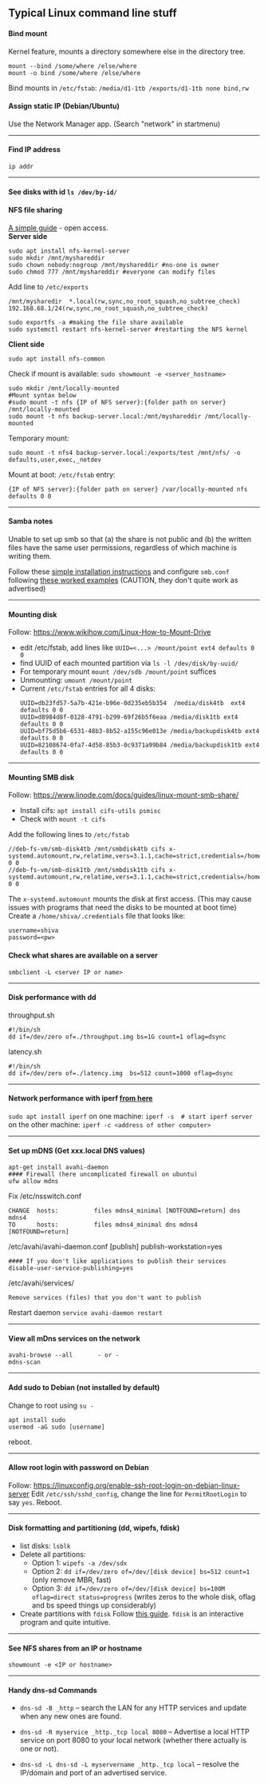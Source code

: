 ## Typical Linux command line stuff

#### Bind mount
Kernel feature, mounts a directory somewhere else in the directory tree.
```
mount --bind /some/where /else/where
mount -o bind /some/where /else/where
```

Bind mounts in `/etc/fstab`: `/media/d1-1tb /exports/d1-1tb none bind,rw`


#### Assign static IP (Debian/Ubuntu)
Use the Network Manager app. (Search "network" in startmenu)

---
#### Find IP address
`ip addr`

---
#### See disks with id `ls /dev/by-id/`

#### NFS file sharing
[A simple guide](https://bluexp.netapp.com/blog/azure-anf-blg-linux-nfs-server-how-to-set-up-server-and-client) - open access.<br>
**Server side**<br>
```
sudo apt install nfs-kernel-server
sudo mkdir /mnt/myshareddir
sudo chown nobody:nogroup /mnt/myshareddir #no-one is owner
sudo chmod 777 /mnt/myshareddir #everyone can modify files
```

Add line to `/etc/exports`
```
/mnt/mysharedir  *.local(rw,sync,no_root_squash,no_subtree_check) 192.168.68.1/24(rw,sync,no_root_squash,no_subtree_check)
```

```
sudo exportfs -a #making the file share available
sudo systemctl restart nfs-kernel-server #restarting the NFS kernel
```

**Client side**
```
sudo apt install nfs-common
```
Check if mount is available: `sudo showmount -e <server_hostname>`<br>
```
sudo mkdir /mnt/locally-mounted
#Mount syntax below
#sudo mount -t nfs {IP of NFS server}:{folder path on server} /mnt/locally-mounted
sudo mount -t nfs backup-server.local:/mnt/myshareddir /mnt/locally-mounted
```
Temporary mount:
```
sudo mount -t nfs4 backup-server.local:/exports/test /mnt/nfs/ -o defaults,user,exec,_netdev
```

Mount at boot: `/etc/fstab` entry:
```
{IP of NFS server}:{folder path on server} /var/locally-mounted nfs defaults 0 0
```


---
#### Samba notes
Unable to set up smb so that (a) the share is not public and (b) the written files have the same user permissions, regardless of which machine is writing them. 

Follow these [simple installation instructions](https://ubuntu.com/tutorials/install-and-configure-samba#3-setting-up-samba) and configure `smb.conf` following [these worked examples](https://www.samba.org/~ab/output/htmldocs/Samba3-HOWTO/FastStart.html#id2580815) (CAUTION, they don't quite work as advertised)


---
#### Mounting disk
Follow: https://www.wikihow.com/Linux-How-to-Mount-Drive
- edit /etc/fstab, add lines like `UUID=<...> /mount/point ext4 defaults 0 0`
- find UUID of each mounted partition via `ls -l /dev/disk/by-uuid/`
- For temporary mount `mount /dev/sdb /mount/point` suffices
- Unmounting: `umount /mount/point`
- Current `/etc/fstab` entries for all 4 disks:
    ```
    UUID=db23fd57-5a7b-421e-b96e-0d235eb5b354  /media/disk4tb  ext4  defaults 0 0
    UUID=d8984d8f-0128-4791-b299-69f26b5f6eaa /media/disk1tb ext4 defaults 0 0
    UUID=bf75d5b6-6531-48b3-8b52-a155c96e013e /media/backupdisk4tb ext4 defaults 0 0
    UUID=82108674-0fa7-4d58-85b3-0c9371a99b84 /media/backupdisk1tb ext4 defaults 0 0
    ```


---
#### Mounting SMB disk
Follow: https://www.linode.com/docs/guides/linux-mount-smb-share/
- Install cifs: `apt install cifs-utils psmisc`
- Check with `mount -t cifs`

Add the following lines to `/etc/fstab`
```
//deb-fs-vm/smb-disk4tb /mnt/smbdisk4tb cifs x-systemd.automount,rw,relatime,vers=3.1.1,cache=strict,credentials=/home/shiva/.credentials,uid=1000,gid=1000,file_mode=0777,dir_mode=0777 0 0
//deb-fs-vm/smb-disk1tb /mnt/smbdisk1tb cifs x-systemd.automount,rw,relatime,vers=3.1.1,cache=strict,credentials=/home/shiva/.credentials,uid=1000,gid=1000,file_mode=0777,dir_mode=0777 0 0
```
The `x-systemd.automount` mounts the disk at first access. (This may cause issues with programs that need the disks to be mounted at boot time)\
Create a `/home/shiva/.credentials` file that looks like:
```
username=shiva
password=<pw>
```

#### Check what shares are available on a server
`smbclient -L <server IP or name>`

---
#### Disk performance with dd
throughput.sh
```
#!/bin/sh
dd if=/dev/zero of=./throughput.img bs=1G count=1 oflag=dsync
```
latency.sh
```
#!/bin/sh
dd if=/dev/zero of=./latency.img  bs=512 count=1000 oflag=dsync
```

---
#### Network performance with iperf [from here](https://askubuntu.com/questions/7976/how-do-you-test-the-network-speed-between-two-boxes)
`sudo apt install iperf`
on one machine:  `iperf -s  # start iperf server`<br>
on the other machine: `iperf -c <address of other computer>`

---
#### Set up mDNS  (Get xxx.local DNS values)
```
apt-get install avahi-daemon
#### Firewall (here uncomplicated firewall on ubuntu)
ufw allow mdns
```
Fix /etc/nsswitch.conf
```
CHANGE  hosts:          files mdns4_minimal [NOTFOUND=return] dns mdns4
TO      hosts:          files mdns4_minimal dns mdns4 [NOTFOUND=return]
```
/etc/avahi/avahi-daemon.conf
[publish]
publish-workstation=yes
```
#### If you don't like applications to publish their services
disable-user-service-publishing=yes
```
/etc/avahi/services/
```
Remove services (files) that you don't want to publish
```

Restart daemon
`service avahi-daemon restart`

---
#### View all mDns services on the network
```
avahi-browse --all       - or - 
mdns-scan
```

---
#### Add sudo to Debian (not installed by default)
Change to root using `su -`
```
apt install sudo
usermod -aG sudo [username] 
```
reboot.

---
#### Allow root login with password on Debian
Follow: https://linuxconfig.org/enable-ssh-root-login-on-debian-linux-server
Edit `/etc/ssh/sshd_config`, change the line for `PermitRootLogin` to say `yes`. Reboot.

---
#### Disk formatting and partitioning (dd, wipefs, fdisk)
- list disks: `lsblk`
- Delete all partitions: 
  - Option 1: `wipefs -a /dev/sdx`
  - Option 2: `dd if=/dev/zero of=/dev/[disk device] bs=512 count=1`  (only remove MBR, fast)
  - Option 3: `dd if=/dev/zero of=/dev/[disk device] bs=100M oflag=direct status=progress`  (writes zeros to the whole disk, oflag and bs speed things up considerably)
- Create partitions with `fdisk` Follow [this guide](https://docs.otc.t-systems.com/elastic-volume-service/umn/getting_started/initialize_an_evs_data_disk/initializing_a_linux_data_disk_fdisk.html). `fdisk` is an interactive program and quite intuitive.

---
#### See NFS shares from an IP or hostname
`showmount -e <IP or hostname>`

---
#### Handy dns-sd Commands
- `dns-sd -B _http` – search the LAN for any HTTP services and update when any new ones are found.

- `dns-sd -R myservice _http._tcp local 8080` – Advertise a local HTTP service on port 8080 to your local network (whether there actually is one or not).

- `dns-sd -L dns-sd -L myservername _http._tcp local` – resolve the IP/domain and port of an advertised service.

